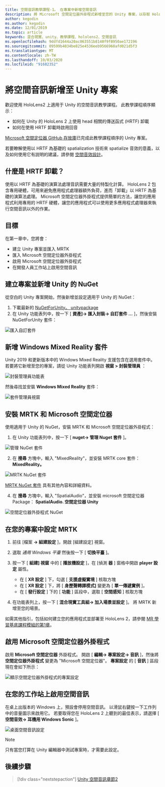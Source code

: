 ```yaml
---
title: 空間音訊教學課程-1。 在專案中新增空間音訊
description: 將 Microsoft 空間定位器外掛程式新增至您的 Unity 專案，以存取 HoloLens 2 HRTF 硬體卸載。
author: kegodin
ms.author: kegodin
ms.date: 12/01/2019
ms.topic: article
keywords: 混合現實、unity、教學課程、hololens2、空間音訊
ms.openlocfilehash: 9ddfd1644a20ac063551b8140f9f8950ae172196
ms.sourcegitcommit: 09599b4034be825e4536eeb9566968afd021d5f3
ms.translationtype: MT
ms.contentlocale: zh-TW
ms.lasthandoff: 10/03/2020
ms.locfileid: "91682352"
---
```

# <a name="adding-spatial-audio-to-your-unity-project"></a>將空間音訊新增至 Unity 專案

歡迎使用 HoloLens2 上適用于 Unity 的空間音訊教學課程。 此教學課程順序顯示：
* 如何在 Unity 的 HoloLens 2 上使用 head 相關的傳送函式 (HRTF) 卸載
* 如何在使用 HRTF 卸載時啟用回音

[Microsoft 空間定位器 GitHub 存放庫](https://github.com/microsoft/spatialaudio-unity)已完成此教學課程順序的 Unity 專案。 

若要瞭解使用以 HRTF 為基礎的 spatialization 技術來 spatialize 音效的意義，以及如何使用它有説明的建議，請參閱 [空間音效設計](https://docs.microsoft.com/windows/mixed-reality/spatial-sound-design)。

## <a name="what-is-hrtf-offload"></a>什麼是 HRTF 卸載？
使用以 HRTF 為基礎的演算法處理音訊需要大量的特製化計算。 HoloLens 2 包含專用硬體，可用來避免應用程式處理器額外負荷，進而「卸載」以 HRTF 為基礎的演算法處理。  Microsoft 空間定位器外掛程式提供簡單的方法，讓您的應用程式利用專用的 HRTF 硬體，讓您的應用程式可以使用更多應用程式處理器來執行空間音訊以外的作業。

## <a name="objectives"></a>目標
在第一章中，您將會：
* 建立 Unity 專案並匯入 MRTK
* 匯入 Microsoft 空間定位器外掛程式
* 啟用 Microsoft 空間定位器外掛程式
* 在開發人員工作站上啟用空間音訊

## <a name="create-a-project-and-add-nuget-for-unity"></a>建立專案並新增 Unity 的 NuGet
從空白的 Unity 專案開始，然後新增並設定適用于 Unity 的 NuGet：
1. 下載最新的 [NuGetForUnity。 unitypackage](https://github.com/GlitchEnzo/NuGetForUnity/releases/latest)
2. 在 Unity 功能表列中，按一下 [ **資產]-> 匯入封裝-> 自訂套件 ...** ]，然後安裝 NuGetForUnity 套件：

![匯入自訂套件](images/spatial-audio/import-custom-package.png)

## <a name="add-the-windows-mixed-reality-package"></a>新增 Windows Mixed Reality 套件
Unity 2019 和更新版本中的 Windows Mixed Reality 支援包含在選用套件中。 若要將它新增至您的專案，請從 Unity 功能表列開啟 **視窗 > 封裝管理員** ：

![封裝管理員功能表](images/spatial-audio/package-manager-menu.png)

然後尋找並安裝 **Windows Mixed Reality** 套件：

![套件管理員視窗](images/spatial-audio/package-manager-window.png)

## <a name="install-mrtk-and-microsoft-spatializer"></a>安裝 MRTK 和 Microsoft 空間定位器
使用適用于 Unity 的 NuGet，安裝 MRTK 和 Microsoft 空間定位器外掛程式：
1. 在 Unity 功能表列中，按一下 [ **nuget-> 管理 Nuget 套件** ]。

![管理 NuGet 套件](images/spatial-audio/manage-nuget-packages.png)

2. 在 **搜尋** 方塊中，輸入 "MixedReality"，並安裝 MRTK core 套件： **MixedReality。**

![MRTK NuGet 套件](images/spatial-audio/mrtk-nuget-package.png)

[MRTK NuGet 套件](https://microsoft.github.io/MixedRealityToolkit-Unity/Documentation/MRTKNuGetPackage.html) 具有其他內容和詳細資料。

4. 在 **搜尋** 方塊中，輸入 "SpatialAudio"，並安裝 microsoft 空間定位器 Package： **SpatialAudio. 空間定位器 Unity**

![空間定位器外掛程式 NuGet](images/spatial-audio/spatializer-plugin-nuget.png)

## <a name="set-up-mrtk-in-your-project"></a>在您的專案中設定 MRTK

1. 前往 [檔案 **-> 組建設定** ]，開啟 [組建設定] 視窗。

2. 選取 _通用 Windows 平臺_ 然後按一下 [ **切換平臺** ]。

3. 按一下 [ **組建] 視窗** 中的 [ **播放機設定** ]，在 [偵測 **器** ] 窗格中開啟 **player 設定** 屬性。
    * 在 [ **XR 設定** ] 下，勾選 [ **支援虛擬實境** ] 核取方塊
    * 在 [ **XR 設定** ] 下，將 [ **身歷聲轉譯模式]** 變更為 [ **單一傳遞實例** ]。
    * 在 [ **發行設定** ] 下的 [ **功能** ] 區段中，選取 [ **空間感知** ] 核取方塊

4. 在功能表列上，按一下 [ **混合現實工具組-> 加入場景並設定** ]。 將 MRTK 新增至您的場景。

如需其他指引，包括如何建立您的應用程式並部署至 HoloLens 2，請參閱 [MR 學習基底課程模組的第1章](../../../mrlearning-base-ch1.md)。

## <a name="enable-the-microsoft-spatializer-plugin"></a>啟用 Microsoft 空間定位器外掛程式
啟用 **Microsoft 空間定位器** 外掛程式。 開啟 [ **編輯-> 專案設定-> 音訊** ]，然後將 **空間定位器外掛程式** 變更為 "Microsoft 空間定位器"。 **專案設定** 的 [ **音訊** ] 區段現在會如下所示：

![顯示空間定位器外掛程式的專案設定](images/spatial-audio/project-settings.png)

## <a name="enable-spatial-audio-on-your-workstation"></a>在您的工作站上啟用空間音訊
在桌上出版本的 Windows 上，預設會停用空間音訊。 以滑鼠右鍵按一下工作列中的音量圖示來啟用它。 若要取得您在 HoloLens 2 上聽到的最佳表示，請選擇 [ **空間音效-> 耳機用 Windows Sonic** ]。

![桌面空間音訊設定](images/spatial-audio/desktop-audio-settings.png)

> [!NOTE]
> 只有當您打算在 Unity 編輯器中測試專案時，才需要此設定。

## <a name="next-steps"></a>後續步驟

> [!div class="nextstepaction"]
> [Unity 空間音訊章節2](unity-spatial-audio-ch2.md)

